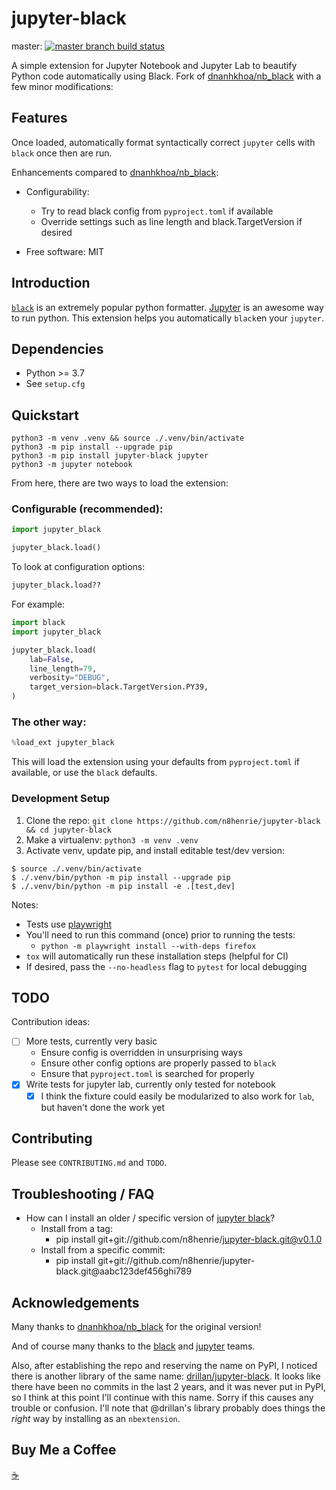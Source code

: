 # jupyter-black

master: [![master branch build status](https://github.com/n8henrie/jupyter-black/actions/workflows/python-package.yml/badge.svg?branch=master)](https://github.com/n8henrie/jupyter-black/actions/workflows/python-package.yml)
<!-- dev: [![dev branch build status](https://github.com/n8henrie/jupyter-black/actions/workflows/python-package.yml/badge.svg?branch=dev)](https://github.com/n8henrie/jupyter-black/actions/workflows/python-package.yml) -->

A simple extension for Jupyter Notebook and Jupyter Lab to beautify Python code
automatically using Black. Fork of
[dnanhkhoa/nb_black](https://github.com/dnanhkhoa/nb_black) with a few minor
modifications:

## Features

Once loaded, automatically format syntactically correct `jupyter` cells with
`black` once then are run.

Enhancements compared to [dnanhkhoa/nb_black](https://github.com/dnanhkhoa/nb_black):

- Configurability:
    - Try to read black config from `pyproject.toml` if available
    - Override settings such as line length and black.TargetVersion if desired

- Free software: MIT

## Introduction

[`black`][black] is an extremely popular python formatter. [Jupyter][jupyter] is an
awesome way to run python. This extension helps you automatically `black`en
your `jupyter`.

## Dependencies

- Python >= 3.7
- See `setup.cfg`

## Quickstart

```
python3 -m venv .venv && source ./.venv/bin/activate
python3 -m pip install --upgrade pip
python3 -m pip install jupyter-black jupyter
python3 -m jupyter notebook
```

From here, there are two ways to load the extension:

### Configurable (recommended):

```python
import jupyter_black

jupyter_black.load()
```

To look at configuration options:

```python
jupyter_black.load??
```

For example:

```python
import black
import jupyter_black

jupyter_black.load(
    lab=False,
    line_length=79,
    verbosity="DEBUG",
    target_version=black.TargetVersion.PY39,
)
```

### The other way:

```python
%load_ext jupyter_black
```

This will load the extension using your defaults from `pyproject.toml` if
available, or use the `black` defaults.

### Development Setup

1. Clone the repo: `git clone https://github.com/n8henrie/jupyter-black && cd
   jupyter-black`
2. Make a virtualenv: `python3 -m venv .venv`
3. Activate venv, update pip, and install editable test/dev version:

```console
$ source ./.venv/bin/activate
$ ./.venv/bin/python -m pip install --upgrade pip
$ ./.venv/bin/python -m pip install -e .[test,dev]
```

Notes:

- Tests use [playwright][playwright]
- You'll need to run this command (once) prior to running the tests:
    - `python -m playwright install --with-deps firefox`
- `tox` will automatically run these installation steps (helpful for CI)
- If desired, pass the `--no-headless` flag to `pytest` for local debugging

## TODO

Contribution ideas:

- [ ] More tests, currently very basic
    - Ensure config is overridden in unsurprising ways
    - Ensure other config options are properly passed to `black`
    - Ensure that `pyproject.toml` is searched for properly
- [x] Write tests for jupyter lab, currently only tested for notebook
    - [x] I think the fixture could easily be modularized to also work for `lab`,
      but haven't done the work yet

## Contributing

Please see `CONTRIBUTING.md` and `TODO`.

## Troubleshooting / FAQ

- How can I install an older / specific version of [jupyter black](jupyter-black)?
    - Install from a tag:
        - pip install git+git://github.com/n8henrie/jupyter-black.git@v0.1.0
    - Install from a specific commit:
        - pip install git+git://github.com/n8henrie/jupyter-black.git@aabc123def456ghi789


[black]: https://github.com/psf/black
[jupyter]: https://jupyter.org/
[playwright]: https://playwright.dev/python/


## Acknowledgements

Many thanks to [dnanhkhoa/nb_black](https://github.com/dnanhkhoa/nb_black) for
the original version!

And of course many thanks to the [black][black] and [jupyter][jupyter] teams.

Also, after establishing the repo and reserving the name on PyPI, I noticed
there is another library of the same name:
[drillan/jupyter-black](https://github.com/drillan/jupyter-black). It looks
like there have been no commits in the last 2 years, and it was never put in
PyPI, so I think at this point I'll continue with this name. Sorry if this
causes any trouble or confusion. I'll note that @drillan's library probably
does things the *right* way by installing as an `nbextension`.

## Buy Me a Coffee

[☕️](https://n8henrie.com/donate)
